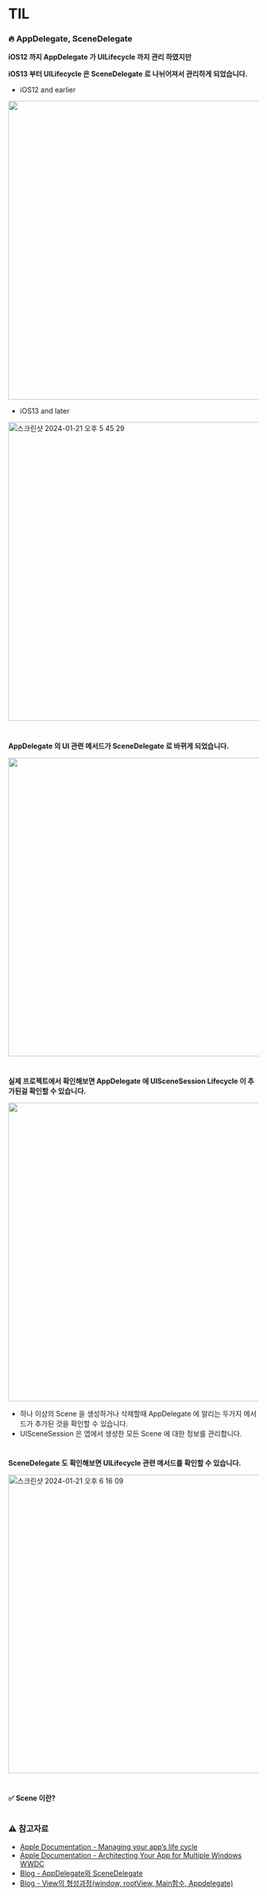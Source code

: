 # TIL

### 🔥 AppDelegate, SceneDelegate

**iOS12 까지 AppDelegate 가 UILifecycle 까지 관리 하였지만**

**iOS13 부터 UILifecycle 은 SceneDelegate 로 나뉘어져서 관리하게 되었습니다.**

- iOS12 and earlier
<img width="600" src="https://github.com/Developer-Nova/TIL_iOS/assets/123448121/806baf1b-1a7f-405d-9ee7-ec208cd16f83">

- iOS13 and later
<img width="600" alt="스크린샷 2024-01-21 오후 5 45 29" src="https://github.com/Developer-Nova/TIL_iOS/assets/123448121/78ebfbb0-a5f8-4628-83fa-25456bfa301f">

#

**AppDelegate 의 UI 관련 메서드가 SceneDelegate 로 바뀌게 되었습니다.**

<img width="600" src="https://github.com/Developer-Nova/TIL_iOS/assets/123448121/e3d57978-05d4-4f27-af37-4e7d5714c02e">

#

**실제 프로젝트에서 확인해보면 AppDelegate 에 UISceneSession Lifecycle 이 추가된걸 확인할 수 있습니다.**

<img width="600" src="https://github.com/Developer-Nova/TIL_iOS/assets/123448121/ef627a18-551e-41b2-affd-fdfd5b51116b">

- 하나 이상의 Scene 을 생성하거나 삭제할때 AppDelegate 에 알리는 두가지 메서드가 추가된 것을 확인할 수 있습니다.
- UISceneSession 은 앱에서 생성한 모든 Scene 에 대한 정보를 관리합니다.

#

**SceneDelegate 도 확인해보면 UILifecycle 관련 메서드를 확인할 수 있습니다.**

<img width="600" alt="스크린샷 2024-01-21 오후 6 16 09" src="https://github.com/Developer-Nova/TIL_iOS/assets/123448121/5a475d8a-afc6-487d-a379-fbccfca3aac8">

#

#### ✅ Scene 이란?



#

### ⚠️ 참고자료 
- [Apple Documentation - Managing your app’s life cycle](https://developer.apple.com/documentation/uikit/app_and_environment/managing_your_app_s_life_cycle)
- [Apple Documentation - Architecting Your App for Multiple Windows WWDC](https://developer.apple.com/videos/play/wwdc2019/258/)
- [Blog - AppDelegate와 SceneDelegate](https://velog.io/@dev-lena/iOS-AppDelegate%EC%99%80-SceneDelegate)
- [Blog - View의 형성과정(window, rootView, Main함수, Appdelegate)](https://velog.io/@yongchul/iOSView%EC%9D%98-%ED%98%95%EC%84%B1%EA%B3%BC%EC%A0%95)
